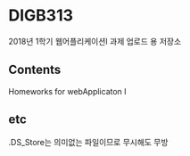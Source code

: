 # DIGB313
2018년 1학기 웹어플리케이션I 과제 업로드 용 저장소

## Contents
Homeworks for webApplicaton I

## etc
.DS_Store는 의미없는 파일이므로 무시해도 무방